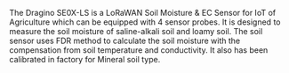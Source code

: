 The Dragino SE0X-LS is a LoRaWAN Soil Moisture & EC Sensor for IoT of Agriculture which can be equipped with 4 sensor probes. It is designed to measure the soil moisture of saline-alkali soil and loamy soil. The soil sensor uses FDR method to calculate the soil moisture with the compensation from soil temperature and conductivity. It also has been calibrated in factory for Mineral soil type.
